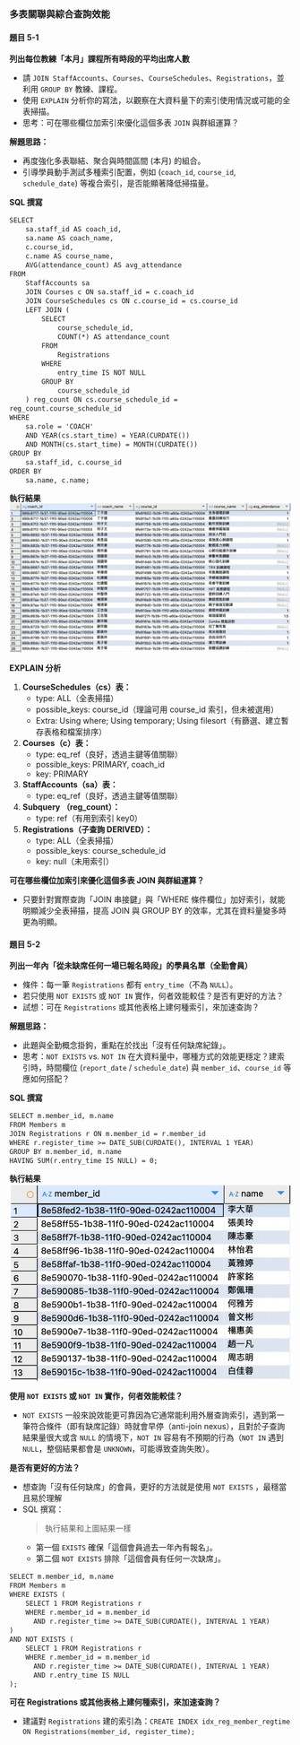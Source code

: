 ### 多表關聯與綜合查詢效能
#### 題目 5-1
**列出每位教練「本月」課程所有時段的平均出席人數**
* 請 `JOIN StaffAccounts`、`Courses`、`CourseSchedules`、`Registrations`，並利用 `GROUP BY` 教練、課程。
* 使用 `EXPLAIN` 分析你的寫法，以觀察在大資料量下的索引使用情況或可能的全表掃描。
* 思考：可在哪些欄位加索引來優化這個多表 `JOIN` 與群組運算？

**解題思路：**
* 再度強化多表聯結、聚合與時間區間 (本月) 的組合。
* 引導學員動手測試多種索引配置，例如 (`coach_id`, `course_id`, `schedule_date`) 等複合索引，是否能顯著降低掃描量。

**SQL 撰寫**
```sql=
SELECT
    sa.staff_id AS coach_id,
    sa.name AS coach_name,
    c.course_id,
    c.name AS course_name,
    AVG(attendance_count) AS avg_attendance
FROM
    StaffAccounts sa
    JOIN Courses c ON sa.staff_id = c.coach_id
    JOIN CourseSchedules cs ON c.course_id = cs.course_id
    LEFT JOIN (
        SELECT
            course_schedule_id,
            COUNT(*) AS attendance_count
        FROM
            Registrations
        WHERE
            entry_time IS NOT NULL
        GROUP BY
            course_schedule_id
    ) reg_count ON cs.course_schedule_id = reg_count.course_schedule_id
WHERE
    sa.role = 'COACH'
    AND YEAR(cs.start_time) = YEAR(CURDATE())
    AND MONTH(cs.start_time) = MONTH(CURDATE())
GROUP BY
    sa.staff_id, c.course_id
ORDER BY
    sa.name, c.name;
```

**執行結果**
![5-1](5-1.png)

**EXPLAIN 分析**
1. **CourseSchedules（cs）表：**
    * type: ALL（全表掃描）
    * possible_keys: course_id（理論可用 course_id 索引，但未被選用）
    * Extra: Using where; Using temporary; Using filesort（有篩選、建立暫存表格和檔案排序）
2. **Courses（c）表：**
    * type: eq_ref（良好，透過主鍵等值關聯）
    * possible_keys: PRIMARY, coach_id
    * key: PRIMARY
3. **StaffAccounts（sa）表：**
    * type: eq_ref（良好，透過主鍵等值關聯）
4. **Subquery （reg_count）：**
    * type: ref（有用到索引 key0）
5. **Registrations（子查詢 DERIVED）：**
    * type: ALL（全表掃描）
    * possible_keys: course_schedule_id
    * key: null（未用索引）

**可在哪些欄位加索引來優化這個多表 JOIN 與群組運算？**
* 只要針對實際查詢「JOIN 串接鍵」與「WHERE 條件欄位」加好索引，就能明顯減少全表掃描，提高 JOIN 與 GROUP BY 的效率，尤其在資料量變多時更為明顯。

#### 題目 5-2
**列出一年內「從未缺席任何一場已報名時段」的學員名單（全勤會員）**
* 條件：每一筆 `Registrations` 都有 `entry_time`（不為 `NULL`）。
* 若只使用 `NOT EXISTS` 或 `NOT IN` 實作，何者效能較佳？是否有更好的方法？
* 試想：可在 `Registrations` 或其他表格上建何種索引，來加速查詢？

**解題思路：**
* 此題與全勤概念掛鉤，重點在於找出「沒有任何缺席紀錄」。
* 思考：`NOT EXISTS` vs. `NOT IN` 在大資料量中，哪種方式的效能更穩定？建索引時，時間欄位 (`report_date` / `schedule_date`) 與 `member_id`、`course_id` 等應如何搭配？

**SQL 撰寫**
```sql=
SELECT m.member_id, m.name
FROM Members m
JOIN Registrations r ON m.member_id = r.member_id
WHERE r.register_time >= DATE_SUB(CURDATE(), INTERVAL 1 YEAR)
GROUP BY m.member_id, m.name
HAVING SUM(r.entry_time IS NULL) = 0;
```

**執行結果**
![5-2](5-2.png)

**使用 `NOT EXISTS` 或 `NOT IN` 實作，何者效能較佳？**
* `NOT EXISTS` 一般來說效能更可靠因為它通常能利用外層查詢索引，遇到第一筆符合條件（即有缺席記錄）時就會早停（anti-join nexus），且對於子查詢結果量很大或含 `NULL` 的情境下，`NOT IN` 容易有不預期的行為（`NOT IN` 遇到 `NULL`，整個結果都會是 `UNKNOWN`，可能導致查詢失敗）。

**是否有更好的方法？**
* 想查詢「沒有任何缺席」的會員，更好的方法就是使用 `NOT EXISTS` ，最穩當且易於理解
* SQL 撰寫：
    > 執行結果和上圖結果一樣
    * 第一個 `EXISTS` 確保「這個會員過去一年內有報名」。
    * 第二個 `NOT EXISTS` 排除「這個會員有任何一次缺席」。
```sql=
SELECT m.member_id, m.name
FROM Members m
WHERE EXISTS (
    SELECT 1 FROM Registrations r
    WHERE r.member_id = m.member_id
      AND r.register_time >= DATE_SUB(CURDATE(), INTERVAL 1 YEAR)
)
AND NOT EXISTS (
    SELECT 1 FROM Registrations r
    WHERE r.member_id = m.member_id
      AND r.register_time >= DATE_SUB(CURDATE(), INTERVAL 1 YEAR)
      AND r.entry_time IS NULL
);
```

**可在 Registrations 或其他表格上建何種索引，來加速查詢？**
* 建議對 `Registrations` 建的索引為：`CREATE INDEX idx_reg_member_regtime ON Registrations(member_id, register_time);`